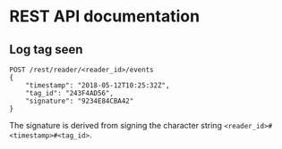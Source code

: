 # REST API documentation

## Log tag seen

```
POST /rest/reader/<reader_id>/events
{
    "timestamp": "2018-05-12T10:25:32Z",
    "tag_id": "243F4AD56",
    "signature": "9234E84CBA42"
}
```

The signature is derived from signing the character string `<reader_id>#<timestamp>#<tag_id>`.
